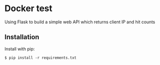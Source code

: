 # Docker test

Using Flask to build a simple web API which returns client IP and hit counts

## Installation

Install with pip:

```
$ pip install -r requirements.txt
```